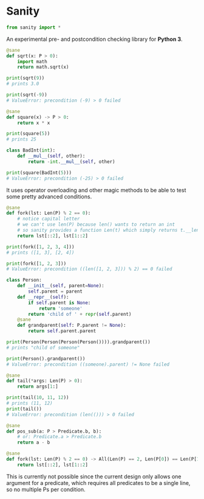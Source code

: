 # Sanity

```python
from sanity import *
```

An experimental pre- and postcondition checking library for **Python 3**.

```python
@sane
def sqrt(x: P > 0):
    import math
    return math.sqrt(x)

print(sqrt(9))
# prints 3.0

print(sqrt(-9))
# ValueError: precondition (-9) > 0 failed
```

```python
@sane
def square(x) -> P > 0:
    return x * x

print(square(5))
# prints 25

class BadInt(int):
    def __mul__(self, other):
        return -int.__mul__(self, other)

print(square(BadInt(5)))
# ValueError: precondition (-25) > 0 failed
```


It uses operator overloading and other magic methods to be able to test some
pretty advanced conditions.

```python
@sane
def fork(lst: Len(P) % 2 == 0):
    # notice capital letter
    # we can't use len(P) because len() wants to return an int
    # so sanity provides a function Len(t) which simply returns t.__len__()
    return lst[::2], lst[1::2]

print(fork([1, 2, 3, 4]))
# prints ([1, 3], [2, 4])

print(fork([1, 2, 3]))
# ValueError: precondition ((len([1, 2, 3])) % 2) == 0 failed
```

```python
class Person:
    def __init__(self, parent=None):
        self.parent = parent
    def __repr__(self):
        if self.parent is None:
            return 'someone'
        return 'child of ' + repr(self.parent)
    @sane
    def grandparent(self: P.parent != None):
        return self.parent.parent

print(Person(Person(Person(Person()))).grandparent())
# prints "child of someone"

print(Person().grandparent())
# ValueError: precondition ((someone).parent) != None failed
```

```python
@sane
def tail(*args: Len(P) > 0):
    return args[1:]

print(tail(10, 11, 12))
# prints (11, 12)
print(tail())
# ValueError: precondition (len(())) > 0 failed
```

```python
@sane
def pos_sub(a: P > Predicate.b, b):
    # or: Predicate.a > Predicate.b
    return a - b
```

```python
@sane
def fork(lst: Len(P) % 2 == 0) -> All(Len(P) == 2, Len(P[0]) == Len(P[1])):
    return lst[::2], lst[1::2]
```

This is currently not possible since the current design only allows one
argument for a predicate, which requires all predicates to be a single line,
so no multiple Ps per condition.
